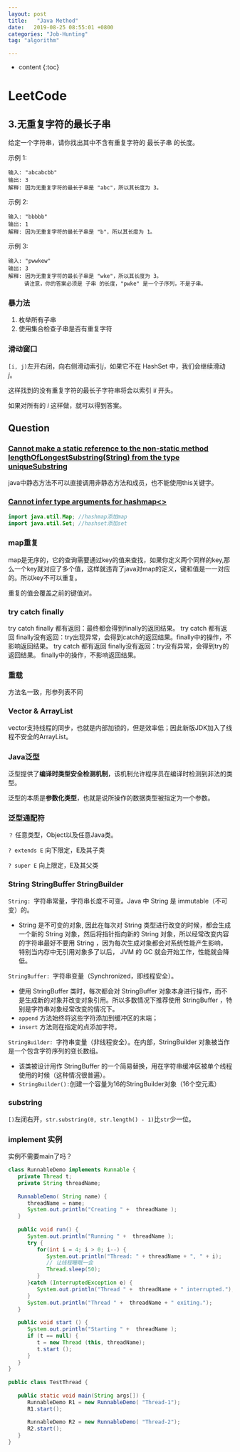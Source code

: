 ```yaml
---
layout: post
title:   "Java Method"
date:   2019-08-25 08:55:01 +0800
categories: "Job-Hunting"
tag: "algorithm"

---
```


* content
{:toc}




# LeetCode

## 3.无重复字符的最长子串

给定一个字符串，请你找出其中不含有重复字符的 最长子串 的长度。

示例 1:

```plain
输入: "abcabcbb"
输出: 3 
解释: 因为无重复字符的最长子串是 "abc"，所以其长度为 3。
```

示例 2:

```plain
输入: "bbbbb"
输出: 1
解释: 因为无重复字符的最长子串是 "b"，所以其长度为 1。
```

示例 3:

```plain
输入: "pwwkew"
输出: 3
解释: 因为无重复字符的最长子串是 "wke"，所以其长度为 3。
     请注意，你的答案必须是 子串 的长度，"pwke" 是一个子序列，不是子串。
```

### 暴力法

1. 枚举所有子串
2. 使用集合检查子串是否有重复字符

### 滑动窗口

`[i, j)`左开右闭，向右侧滑动索引*j*，如果它不在 HashSet 中，我们会继续滑动 *j*。

这样找到的没有重复字符的最长子字符串将会以索引 i*i* 开头。

如果对所有的 *i* 这样做，就可以得到答案。



## 



## Question

### [Cannot make a static reference to the non-static method lengthOfLongestSubstring(String) from the type uniqueSubstring](https://stackoverflow.com/questions/11491750/cannot-make-a-static-reference-to-the-non-static-method-fxnint-from-the-type-t)

java中静态方法不可以直接调用非静态方法和成员，也不能使用this关键字。

### [Cannot infer type arguments for hashmap<>](https://stackoverflow.com/questions/47449635/cannot-infer-type-arguments-for-hashmap)

```java
import java.util.Map; //hashmap添加map
import java.util.Set; //hashset添加set
```

### map重复

map是无序的，它的查询需要通过key的值来查找，如果你定义两个同样的key,那么一个key就对应了多个值，这样就违背了java对map的定义，键和值是一一对应的。所以key不可以重复。

重复的值会覆盖之前的键值对。

### try catch finally

try catch finally 都有返回：最终都会得到finally的返回结果。
try catch 都有返回 finally没有返回：try出现异常，会得到catch的返回结果。finally中的操作，不影响返回结果。
try catch 都有返回 finally没有返回：try没有异常，会得到try的返回结果。  finally中的操作，不影响返回结果。

### 重载

方法名一致，形参列表不同

### Vector & ArrayList

vector支持线程的同步，也就是内部加锁的，但是效率低；因此新版JDK加入了线程不安全的ArrayList。

### Java泛型

泛型提供了**编译时类型安全检测机制**，该机制允许程序员在编译时检测到非法的类型。

泛型的本质是**参数化类型**，也就是说所操作的数据类型被指定为一个参数。

### 泛型通配符

`？` 任意类型，Object以及任意Java类。

`? extends E` 向下限定，E及其子类

`? super E` 向上限定，E及其父类

### String StringBuffer StringBuilder

`String: `字符串常量，字符串长度不可变。Java 中 String 是 immutable（不可变）的。

* String 是不可变的对象, 因此在每次对 String 类型进行改变的时候，都会生成一个新的 String 对象，然后将指针指向新的 String 对象，所以经常改变内容的字符串最好不要用 String ，因为每次生成对象都会对系统性能产生影响，特别当内存中无引用对象多了以后， JVM 的 GC 就会开始工作，性能就会降低。

`StringBuffer: `字符串变量（Synchronized，即线程安全）。

* 使用 StringBuffer 类时，每次都会对 StringBuffer 对象本身进行操作，而不是生成新的对象并改变对象引用。所以多数情况下推荐使用 StringBuffer ，特别是字符串对象经常改变的情况下。
* `append` 方法始终将这些字符添加到缓冲区的末端；
* `insert` 方法则在指定的点添加字符。

`StringBuilder: `字符串变量（非线程安全）。在内部，StringBuilder 对象被当作是一个包含字符序列的变长数组。

* 该类被设计用作 StringBuffer 的一个简易替换，用在字符串缓冲区被单个线程使用的时候（这种情况很普遍）。
* `StringBuilder():`创建一个容量为16的StringBuilder对象（16个空元素）

### substring

`[)`左闭右开，`str.substring(0, str.length() - 1)`比`str`少一位。

### implement 实例

实例不需要main了吗？

```java
class RunnableDemo implements Runnable {
   private Thread t;
   private String threadName;
   
   RunnableDemo( String name) {
      threadName = name;
      System.out.println("Creating " +  threadName );
   }
   
   public void run() {
      System.out.println("Running " +  threadName );
      try {
         for(int i = 4; i > 0; i--) {
            System.out.println("Thread: " + threadName + ", " + i);
            // 让线程睡眠一会
            Thread.sleep(50);
         }
      }catch (InterruptedException e) {
         System.out.println("Thread " +  threadName + " interrupted.");
      }
      System.out.println("Thread " +  threadName + " exiting.");
   }
   
   public void start () {
      System.out.println("Starting " +  threadName );
      if (t == null) {
         t = new Thread (this, threadName);
         t.start ();
      }
   }
}
 
public class TestThread {
 
   public static void main(String args[]) {
      RunnableDemo R1 = new RunnableDemo( "Thread-1");
      R1.start();
      
      RunnableDemo R2 = new RunnableDemo( "Thread-2");
      R2.start();
   }   
}
```

